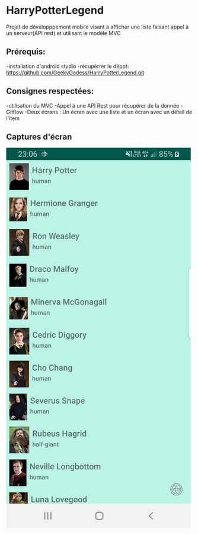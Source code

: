 # HarryPotterLegend
Projet de développpement mobile visant à afficher une liste faisant appel à un serveur(API rest) et utilisant le modèle MVC

## Prérequis:
-installation d'android studio
-récupérrer le dépot: https://github.com/GeekyGodess/HarryPotterLegend.git

## Consignes respectées:
-utilisation du MVC
-Appel à une API Rest pour récupérer de la donnée
-Gitflow
-Deux écrans : Un écran avec une liste et un écran avec un détail de l'item

## Captures d'écran

![GitHub Logo](images_readme/Ecran_liste_personnages.jpg)
